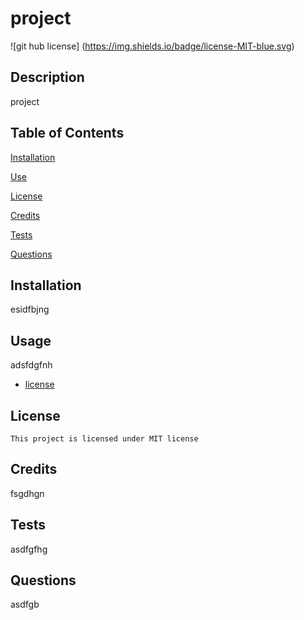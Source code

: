 
# project 
![git hub license] (https://img.shields.io/badge/license-MIT-blue.svg)

## Description 
project

## Table of Contents

 [Installation](#Installation)

    
 [Use](#Use)

    
 [License](#License)

    
 [Credits](#Credits)

    
 [Tests](#Tests)

    
 [Questions](#Questions)


## Installation
esidfbjng

## Usage
adsfdgfnh

* [license](#MIT)


## License
    
    This project is licensed under MIT license

## Credits
fsgdhgn

## Tests
asdfgfhg

## Questions
asdfgb
